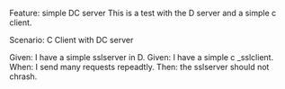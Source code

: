 Feature: simple DC server
This is a test with the D server and a simple c client.

Scenario: C Client with DC server

Given: I have a simple sslserver in D.
Given: I have a simple c _sslclient.
When: I send many requests repeadtly.
Then: the sslserver should not chrash.